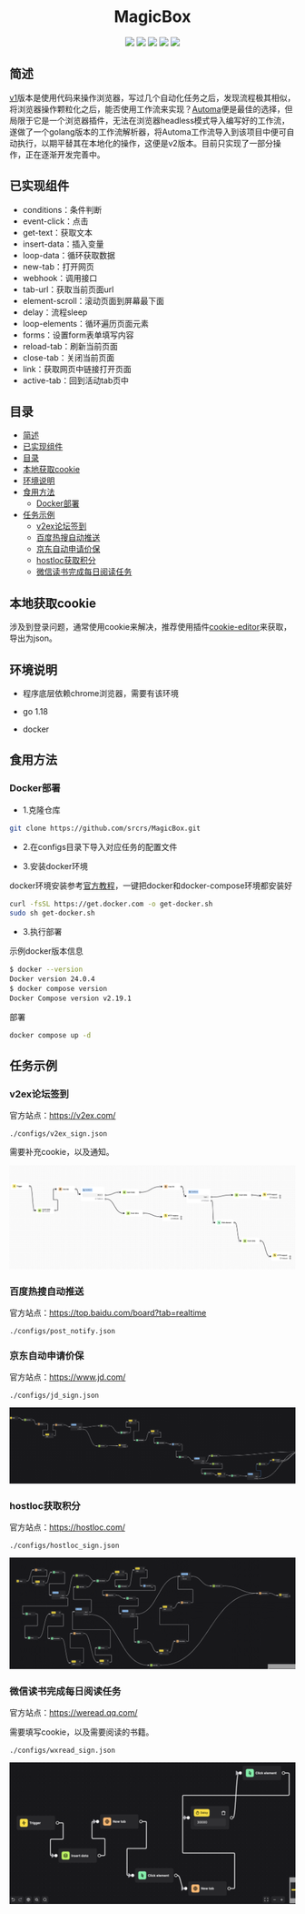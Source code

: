 <div align="center"> 
<h1 align="center">MagicBox</h1>
<img src="https://img.shields.io/github/issues/srcrs/MagicBox?color=green">
<img src="https://img.shields.io/github/stars/srcrs/MagicBox?color=yellow">
<img src="https://img.shields.io/github/forks/srcrs/MagicBox?color=orange">
<img src="https://img.shields.io/github/license/srcrs/MagicBox?color=ff69b4">
<img src="https://img.shields.io/github/search/srcrs/MagicBox/main?color=blue">
</div>

## 简述

[v1](https://github.com/srcrs/MagicBox/tree/v1)版本是使用代码来操作浏览器，写过几个自动化任务之后，发现流程极其相似，将浏览器操作颗粒化之后，能否使用工作流来实现？[Automa](https://github.com/AutomaApp/automa)便是最佳的选择，但局限于它是一个浏览器插件，无法在浏览器headless模式导入编写好的工作流，遂做了一个golang版本的工作流解析器，将Automa工作流导入到该项目中便可自动执行，以期平替其在本地化的操作，这便是v2版本。目前只实现了一部分操作，正在逐渐开发完善中。

## 已实现组件

- conditions：条件判断
- event-click：点击
- get-text：获取文本
- insert-data：插入变量
- loop-data：循环获取数据
- new-tab：打开网页
- webhook：调用接口
- tab-url：获取当前页面url
- element-scroll：滚动页面到屏幕最下面
- delay：流程sleep
- loop-elements：循环遍历页面元素
- forms：设置form表单填写内容
- reload-tab：刷新当前页面
- close-tab：关闭当前页面
- link：获取网页中链接打开页面
- active-tab：回到活动tab页中

## 目录

- [简述](#简述)
- [已实现组件](#已实现组件)
- [目录](#目录)
- [本地获取cookie](#本地获取cookie)
- [环境说明](#环境说明)
- [食用方法](#食用方法)
  - [Docker部署](#docker部署)
- [任务示例](#任务示例)
  - [v2ex论坛签到](#v2ex论坛签到)
  - [百度热搜自动推送](#百度热搜自动推送)
  - [京东自动申请价保](#京东自动申请价保)
  - [hostloc获取积分](#hostloc获取积分)
  - [微信读书完成每日阅读任务](#微信读书完成每日阅读任务)

## 本地获取cookie

涉及到登录问题，通常使用cookie来解决，推荐使用插件[cookie-editor](https://cookie-editor.com/)来获取，导出为json。

## 环境说明

- 程序底层依赖chrome浏览器，需要有该环境

- go 1.18

- docker

## 食用方法

### Docker部署

- 1.克隆仓库

```bash
git clone https://github.com/srcrs/MagicBox.git
```

- 2.在configs目录下导入对应任务的配置文件

- 3.安装docker环境

docker环境安装参考[官方教程](https://docs.docker.com/engine/install/debian/)，一键把docker和docker-compose环境都安装好

```bash
curl -fsSL https://get.docker.com -o get-docker.sh
sudo sh get-docker.sh
```

- 3.执行部署

示例docker版本信息

```bash
$ docker --version
Docker version 24.0.4
$ docker compose version
Docker Compose version v2.19.1
```

部署

```bash
docker compose up -d
```

## 任务示例

### v2ex论坛签到

官方站点：https://v2ex.com/

```
./configs/v2ex_sign.json
```

需要补充cookie，以及通知。

![](public/img/v2ex_sign.png)

### 百度热搜自动推送

官方站点：https://top.baidu.com/board?tab=realtime

```
./configs/post_notify.json
```

### 京东自动申请价保

官方站点：https://www.jd.com/

```
./configs/jd_sign.json
```

![](public/img/jd_sign.png)

### hostloc获取积分

官方站点：https://hostloc.com/

```
./configs/hostloc_sign.json
```

![](public/img/hostloc_sign.png)

### 微信读书完成每日阅读任务

官方站点：https://weread.qq.com/

需要填写cookie，以及需要阅读的书籍。

```
./configs/wxread_sign.json
```

![](public/img/wxread_task.png)
